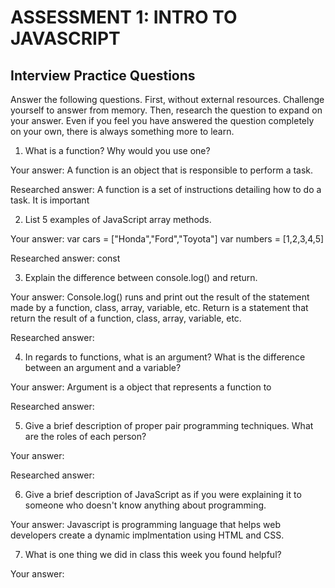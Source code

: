 # ASSESSMENT 1: INTRO TO JAVASCRIPT
## Interview Practice Questions

Answer the following questions. First, without external resources. Challenge yourself to answer from memory. Then, research the question to expand on your answer. Even if you feel you have answered the question completely on your own, there is always something more to learn.   

1. What is a function? Why would you use one?

  Your answer:
  A function is an object that is responsible to perform a task. 

  Researched answer:
  A function is a set of instructions detailing how to do a task. It is important







2. List 5 examples of JavaScript array methods.

  Your answer:
  var cars = ["Honda","Ford","Toyota"]
  var numbers = [1,2,3,4,5]
  
  Researched answer:
  const



3. Explain the difference between console.log() and return.

  Your answer:
  Console.log() runs and print out the result of the statement made by a function, class, array, variable, etc. 
  Return is a statement that return the result of a function, class, array, variable, etc. 

  Researched answer:



4. In regards to functions, what is an argument? What is the difference between an argument and a variable?

  Your answer:
  Argument is a object that represents a function to 

  Researched answer:



5. Give a brief description of proper pair programming techniques. What are the roles of each person?

  Your answer:

  Researched answer:



6. Give a brief description of JavaScript as if you were explaining it to someone who doesn't know anything about programming.

  Your answer: 
  Javascript is programming language that helps web developers create a dynamic implmentation using HTML and CSS.


7. What is one thing we did in class this week you found helpful?  

  Your answer: 
  
